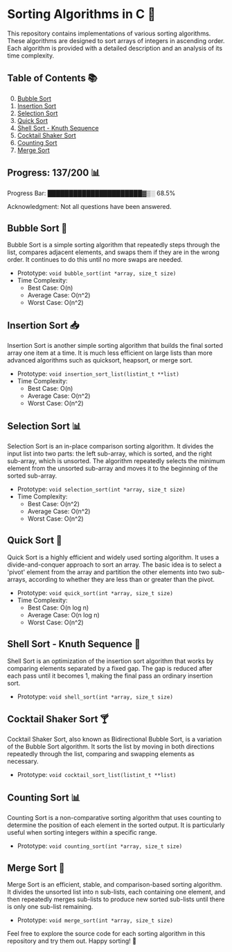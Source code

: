 # Sorting Algorithms in C 🧮

This repository contains implementations of various sorting algorithms. These algorithms are designed to sort arrays of integers in ascending order. Each algorithm is provided with a detailed description and an analysis of its time complexity.

## Table of Contents 📚

0. [Bubble Sort](#/0-bubble_sort.c)
1. [Insertion Sort](#insertion-sort)
2. [Selection Sort](#selection-sort)
3. [Quick Sort](#quick-sort)
4. [Shell Sort - Knuth Sequence](#shell-sort-knuth-sequence)
5. [Cocktail Shaker Sort](#cocktail-shaker-sort)
6. [Counting Sort](#counting-sort)
7. [Merge Sort](#merge-sort)

## Progress: 137/200 📊

Progress Bar: ██████████████████████▓▒░ 68.5%

Acknowledgment: Not all questions have been answered.

## Bubble Sort 🛁

Bubble Sort is a simple sorting algorithm that repeatedly steps through the list, compares adjacent elements, and swaps them if they are in the wrong order. It continues to do this until no more swaps are needed.

- Prototype: `void bubble_sort(int *array, size_t size)`
- Time Complexity:
  - Best Case: O(n)
  - Average Case: O(n^2)
  - Worst Case: O(n^2)

## Insertion Sort 📥

Insertion Sort is another simple sorting algorithm that builds the final sorted array one item at a time. It is much less efficient on large lists than more advanced algorithms such as quicksort, heapsort, or merge sort.

- Prototype: `void insertion_sort_list(listint_t **list)`
- Time Complexity:
  - Best Case: O(n)
  - Average Case: O(n^2)
  - Worst Case: O(n^2)

## Selection Sort 📊

Selection Sort is an in-place comparison sorting algorithm. It divides the input list into two parts: the left sub-array, which is sorted, and the right sub-array, which is unsorted. The algorithm repeatedly selects the minimum element from the unsorted sub-array and moves it to the beginning of the sorted sub-array.

- Prototype: `void selection_sort(int *array, size_t size)`
- Time Complexity:
  - Best Case: O(n^2)
  - Average Case: O(n^2)
  - Worst Case: O(n^2)

## Quick Sort 🚀

Quick Sort is a highly efficient and widely used sorting algorithm. It uses a divide-and-conquer approach to sort an array. The basic idea is to select a 'pivot' element from the array and partition the other elements into two sub-arrays, according to whether they are less than or greater than the pivot.

- Prototype: `void quick_sort(int *array, size_t size)`
- Time Complexity:
  - Best Case: O(n log n)
  - Average Case: O(n log n)
  - Worst Case: O(n^2)

## Shell Sort - Knuth Sequence 🐚

Shell Sort is an optimization of the insertion sort algorithm that works by comparing elements separated by a fixed gap. The gap is reduced after each pass until it becomes 1, making the final pass an ordinary insertion sort.

- Prototype: `void shell_sort(int *array, size_t size)`

## Cocktail Shaker Sort 🍸

Cocktail Shaker Sort, also known as Bidirectional Bubble Sort, is a variation of the Bubble Sort algorithm. It sorts the list by moving in both directions repeatedly through the list, comparing and swapping elements as necessary.

- Prototype: `void cocktail_sort_list(listint_t **list)`

## Counting Sort 📊

Counting Sort is a non-comparative sorting algorithm that uses counting to determine the position of each element in the sorted output. It is particularly useful when sorting integers within a specific range.

- Prototype: `void counting_sort(int *array, size_t size)`

## Merge Sort 🧩

Merge Sort is an efficient, stable, and comparison-based sorting algorithm. It divides the unsorted list into n sub-lists, each containing one element, and then repeatedly merges sub-lists to produce new sorted sub-lists until there is only one sub-list remaining.

- Prototype: `void merge_sort(int *array, size_t size)`

Feel free to explore the source code for each sorting algorithm in this repository and try them out. Happy sorting! 🎉

